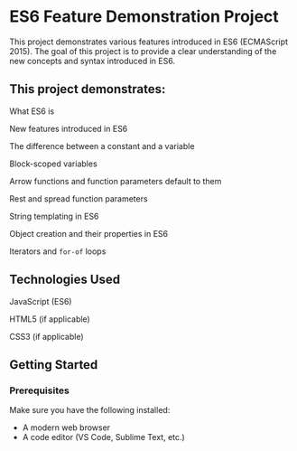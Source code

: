 # ES6 Feature Demonstration Project

This project demonstrates various features introduced in ES6 (ECMAScript 2015). The goal of this project is to provide a clear understanding of the new concepts and syntax introduced in ES6.

## This project demonstrates:

What ES6 is

New features introduced in ES6

The difference between a constant and a variable

Block-scoped variables

Arrow functions and function parameters default to them

Rest and spread function parameters

String templating in ES6

Object creation and their properties in ES6

Iterators and `for-of` loops


## Technologies Used

JavaScript (ES6)

HTML5 (if applicable)

CSS3 (if applicable)


## Getting Started

### Prerequisites

Make sure you have the following installed:
- A modern web browser
- A code editor (VS Code, Sublime Text, etc.)

